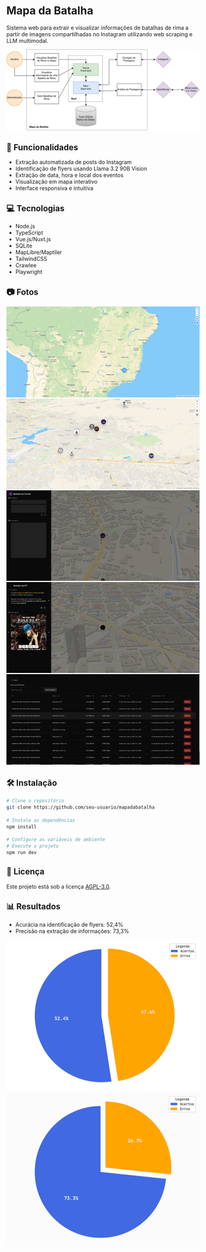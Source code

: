 # Mapa da Batalha

Sistema web para extrair e visualizar informações de batalhas de rima a partir de imagens compartilhadas no Instagram utilizando web scraping e LLM multimodal.

![Arquitetura](/docs/presentation/assets/arquitetura-atualizada.png)

## 🚀 Funcionalidades

- Extração automatizada de posts do Instagram
- Identificação de flyers usando Llama 3.2 90B Vision
- Extração de data, hora e local dos eventos
- Visualização em mapa interativo
- Interface responsiva e intuitiva

## 💻 Tecnologias

- Node.js
- TypeScript
- Vue.js/Nuxt.js
- SQLite
- MapLibre/Maptiler
- TailwindCSS
- Crawlee
- Playwright

## 📷 Fotos

![Interface do Sistema](/docs/presentation/assets/sistema-marcadores.png)
![Interface do Sistema - Aproximado](/docs/presentation/assets/sistema-marcadores-zoom.png)
![Interface do Sistema - Carregando](/docs/presentation/assets/sistema-carregando.png)
![Interface do Sistema - Detalhes](/docs/presentation/assets/sistema-detalhes.png)
![Interface do Sistema - Gerenciar](/docs/presentation/assets/sistema-gerenciamento.png)

## 🛠️ Instalação

```bash
# Clone o repositório
git clone https://github.com/seu-usuario/mapadabatalha

# Instale as dependências
npm install

# Configure as variáveis de ambiente
# Execute o projeto
npm run dev
```

## 📝 Licença

Este projeto está sob a licença [AGPL-3.0](LICENSE).

## 📊 Resultados

- Acurácia na identificação de flyers: 52,4%
- Precisão na extração de informações: 73,3%

![Métricas de Desempenho - Identificação](/docs/presentation/assets/resultados-identificacao.png)
![Métricas de Desempenho - Extração](/docs/presentation/assets/resultados-extracao.png)
